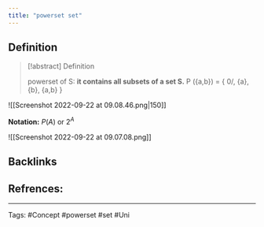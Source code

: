 ```yaml
---
title: "powerset set"
---
```


## Definition
>[!abstract] Definition
>
>powerset of S: **it contains all subsets of a set S.** P ({a,b}) = { 0/, {a}, {b}, {a,b} } 


![[Screenshot 2022-09-22 at 09.08.46.png|150]]

**Notation:** $P(A)$ or $2^A$


![[Screenshot 2022-09-22 at 09.07.08.png]]
## Backlinks

## Refrences:

---
Tags: #Concept #powerset #set #Uni 